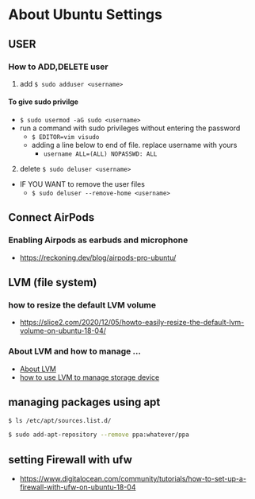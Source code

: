 # About Ubuntu Settings

## USER
### How to ADD,DELETE user
1) add
`$ sudo adduser <username>`

#### To give sudo privilge
* `$ sudo usermod -aG sudo <username>`
* run a command with sudo privileges without entering the password
    - `$ EDITOR=vim visudo`
    - adding a line below to end of file. replace username with yours
        - `username ALL=(ALL) NOPASSWD: ALL`

2) delete
`$ sudo deluser <username>`
* IF YOU WANT to remove the user files
	- `$ sudo deluser --remove-home <username>`

## Connect AirPods
### Enabling Airpods as earbuds and microphone
* https://reckoning.dev/blog/airpods-pro-ubuntu/

## LVM (file system)
### how to resize the default LVM volume
* https://slice2.com/2020/12/05/howto-easily-resize-the-default-lvm-volume-on-ubuntu-18-04/
### About LVM and how to manage ...
* [About LVM](https://www.digitalocean.com/community/tutorials/an-introduction-to-lvm-concepts-terminology-and-operations)
* [how to use LVM to manage storage device](https://www.digitalocean.com/community/tutorials/how-to-use-lvm-to-manage-storage-devices-on-ubuntu-18-04)

## managing packages using apt
``` bash
$ ls /etc/apt/sources.list.d/
```
``` bash
$ sudo add-apt-repository --remove ppa:whatever/ppa
```

## setting Firewall with ufw
* https://www.digitalocean.com/community/tutorials/how-to-set-up-a-firewall-with-ufw-on-ubuntu-18-04
